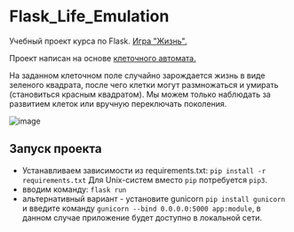 # Flask_Life_Emulation
Учебный проект курса по Flask. [Игра "Жизнь".](https://ru.wikipedia.org/wiki/%D0%98%D0%B3%D1%80%D0%B0_%C2%AB%D0%96%D0%B8%D0%B7%D0%BD%D1%8C%C2%BB)

Проект написан на основе [клеточного автомата.](https://ru.wikipedia.org/wiki/%D0%9A%D0%BB%D0%B5%D1%82%D0%BE%D1%87%D0%BD%D1%8B%D0%B9_%D0%B0%D0%B2%D1%82%D0%BE%D0%BC%D0%B0%D1%82)

На заданном клеточном поле случайно зарождается жизнь в виде зеленого квадрата, после чего клетки могут размножаться и умирать (становиться красным квадратом).
Мы можем только наблюдать за развитием клеток или вручную переключать поколения.

![image](https://user-images.githubusercontent.com/84034483/189501231-a4558776-c509-4e3d-a364-9df3b94b086c.png)

## Запуск проекта
   - Устанавливаем зависимости из requirements.txt: `pip install -r requirements.txt` Для Unix-систем вместо `pip` потребуется `pip3`.
   - вводим команду: `flask run`
   - альтернативный вариант - установите gunicorn `pip install gunicorn` и введите команду `gunicorn --bind 0.0.0.0:5000 app:module`, в данном случае приложение будет доступно в локальной сети.

